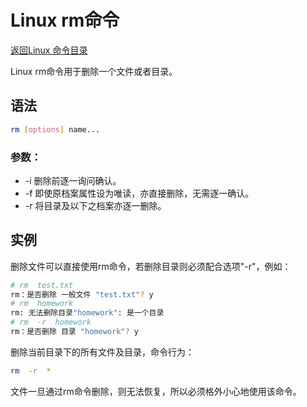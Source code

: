 # Linux rm命令
[返回Linux 命令目录](11.Linux命令大全.md)

Linux rm命令用于删除一个文件或者目录。

## 语法
```bash
rm [options] name...
```

### 参数：

* -i 删除前逐一询问确认。
* -f 即使原档案属性设为唯读，亦直接删除，无需逐一确认。
* -r 将目录及以下之档案亦逐一删除。


## 实例

删除文件可以直接使用rm命令，若删除目录则必须配合选项"-r"，例如：
```bash
# rm  test.txt 
rm：是否删除 一般文件 "test.txt"? y  
# rm  homework  
rm: 无法删除目录"homework": 是一个目录  
# rm  -r  homework  
rm：是否删除 目录 "homework"? y 
```

删除当前目录下的所有文件及目录，命令行为：
```bash
rm  -r  *
``` 
文件一旦通过rm命令删除，则无法恢复，所以必须格外小心地使用该命令。